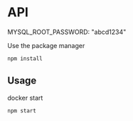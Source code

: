 # API

MYSQL_ROOT_PASSWORD: "abcd1234"


Use the package manager 

```bash
npm install
```

## Usage

docker start <mysqlcontainername>
```
npm start
```


